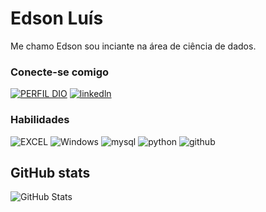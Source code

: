 # Edson Luís 

Me chamo Edson sou inciante na área de ciência de dados.

### Conecte-se comigo
[![PERFIL DIO](https://img.shields.io/badge/DIO/PERFIL-darkblue)](https://web.dio.me/users/edsonluispcd?tab=skills&page=1)
[![linkedln](https://img.shields.io/badge/LinkedIn-0077B5?style=for-the-badge&logo=linkedin&logoColor=white)]()

### Habilidades

![EXCEL](https://img.shields.io/badge/Microsoft_Excel-217346?style=for-the-badge&logo=microsoft-excel&logoColor=white) 
![Windows](https://img.shields.io/badge/Windows-017AD7?style=for-the-badge&logo=windows&logoColor=white) 
![mysql](https://img.shields.io/badge/MySQL-00000F?style=for-the-badge&logo=mysql&logoColor=white) 
![python](https://img.shields.io/badge/Python-14354C?style=for-the-badge&logo=python&logoColor=white)
![github](https://img.shields.io/badge/GitHub-100000?style=for-the-badge&logo=github&logoColor=white)

## GitHub stats

![GitHub Stats](https://github-readme-stats.vercel.app/api?username=edsonSantosPcd&theme=transparent&bg_color=000&border_color=30A3DC&show_icons=true&icon_color=30A3DC&title_color=E94D5F&text_color=FFF)